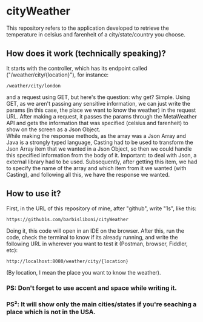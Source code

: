 # cityWeather

This repository refers to the application developed to retrieve the temperature in celsius and farenheit of a city/state/country you choose.

## How does it work (technically speaking)?
It starts with the controller, which has its endpoint called ("/weather/city/{location}"), for instance:
```
/weather/city/london
```

and a request using GET, but here's the question: why get? Simple. Using GET, as we aren't passing any sensitive information, we can just write the params (in this case, the place we want to know the weather) in the request URL.
After making a request, it passes the params through the MetaWeather API and gets the information that was specified (celsius and farenheit) to show on the screen as a Json Object. <br>
While making the response methods, as the array was a Json Array and Java is a strongly typed language, Casting had to be used to transform the Json Array item that we wanted in a Json Object, so then we could handle this specified information from the body of it. Important: to deal with Json, a external library had to be used. Subsequently, after getting this item, we had to specify the name of the array and which item from it we wanted (with Casting), and following all this, we have the response we wanted.  


## How to use it?
First, in the URL of this repository of mine, after "github", write "1s", like this: 
```
https://github1s.com/barbisliboni/cityWeather
``` 
Doing it, this code will open in an IDE on the browser. After this, run the code, check the terminal to know if its already running, and write the following URL in wherever you want to test it (Postman, browser, Fiddler, etc): 
```
http://localhost:8080/weather/city/{location}
```
(By location, I mean the place you want to know the weather). 
### PS: Don't forget to use accent and space while writing it. 
### PS²: It will show only the main cities/states if you're seaching a place which is not in the USA. 
